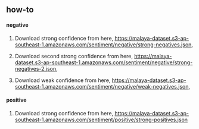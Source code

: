 ## how-to

#### negative

1. Download strong confidence from here, https://malaya-dataset.s3-ap-southeast-1.amazonaws.com/sentiment/negative/strong-negatives.json, 

2. Download second strong confidence from here, https://malaya-dataset.s3-ap-southeast-1.amazonaws.com/sentiment/negative/strong-negatives-2.json, 

3. Download weak confidence from here, https://malaya-dataset.s3-ap-southeast-1.amazonaws.com/sentiment/negative/weak-negatives.json, 

#### positive

1. Download strong confidence from here, https://malaya-dataset.s3-ap-southeast-1.amazonaws.com/sentiment/positive/strong-positives.json